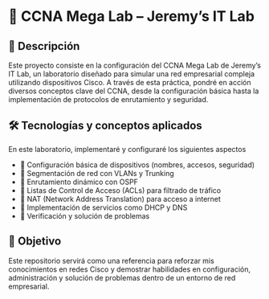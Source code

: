 # 📡 CCNA Mega Lab – Jeremy’s IT Lab

## 📌 Descripción
Este proyecto consiste en la configuración del CCNA Mega Lab de Jeremy’s IT Lab, un laboratorio diseñado para simular una red empresarial compleja utilizando dispositivos Cisco. A través de esta práctica, pondré en acción diversos conceptos clave del CCNA, desde la configuración básica hasta la implementación de protocolos de enrutamiento y seguridad.

## 🛠️ Tecnologías y conceptos aplicados
En este laboratorio, implementaré y configuraré los siguientes aspectos

- 🔹 Configuración básica de dispositivos (nombres, accesos, seguridad)
- 🔹 Segmentación de red con VLANs y Trunking
- 🔹 Enrutamiento dinámico con OSPF
- 🔹 Listas de Control de Acceso (ACLs) para filtrado de tráfico
- 🔹 NAT (Network Address Translation) para acceso a internet
- 🔹 Implementación de servicios como DHCP y DNS
- 🔹 Verificación y solución de problemas

## 🚀 Objetivo
Este repositorio servirá como una referencia para reforzar mis conocimientos en redes Cisco y demostrar habilidades en configuración, administración y solución de problemas dentro de un entorno de red empresarial.
